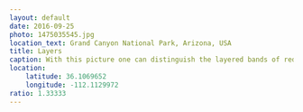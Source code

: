 ```yaml
---
layout: default
date: 2016-09-25
photo: 1475035545.jpg
location_text: Grand Canyon National Park, Arizona, USA
title: Layers
caption: With this picture one can distinguish the layered bands of red rock revealing millions of years of geological history. I took that photo while hiking down the canyon. I couldn't reach the bottom as it would have taken me about 6 hours to do so.
location:
    latitude: 36.1069652
    longitude: -112.1129972
ratio: 1.33333
---
```

